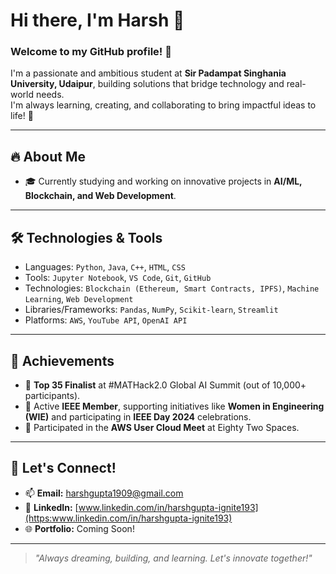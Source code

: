 # Hi there, I'm Harsh 👋

### Welcome to my GitHub profile! 🚀

I'm a passionate and ambitious student at **Sir Padampat Singhania University, Udaipur**, building solutions that bridge technology and real-world needs.  
I'm always learning, creating, and collaborating to bring impactful ideas to life! 🌟

---

## 🔥 About Me
- 🎓 Currently studying and working on innovative projects in **AI/ML, Blockchain, and Web Development**.


---

## 🛠️ Technologies & Tools
- Languages: `Python`, `Java`, `C++`, `HTML`, `CSS`
- Tools: `Jupyter Notebook`, `VS Code`, `Git`, `GitHub`
- Technologies: `Blockchain (Ethereum, Smart Contracts, IPFS)`, `Machine Learning`, `Web Development`
- Libraries/Frameworks: `Pandas`, `NumPy`, `Scikit-learn`, `Streamlit`
- Platforms: `AWS`, `YouTube API`, `OpenAI API`

---

## 🌟 Achievements
- 🥇 **Top 35 Finalist** at #MATHack2.0 Global AI Summit (out of 10,000+ participants).
- 🏅 Active **IEEE Member**, supporting initiatives like **Women in Engineering (WIE)** and participating in **IEEE Day 2024** celebrations.
- 🎯 Participated in the **AWS User Cloud Meet** at Eighty Two Spaces.

---

## 💬 Let's Connect!
- 📫 **Email:** [harshgupta1909@gmail.com](mailto:harshgupta1909@gmail.com) <!-- Replace with your actual email -->
- 💼 **LinkedIn:** [www.linkedin.com/in/harshgupta-ignite193](https:www.linkedin.com/in/harshgupta-ignite193) <!-- Replace with your actual LinkedIn link -->
- 🌐 **Portfolio:** Coming Soon!

---

> _"Always dreaming, building, and learning. Let's innovate together!"_
